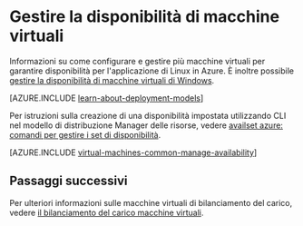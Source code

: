 <properties
    pageTitle="Gestire la disponibilità di macchine virtuali Linux | Microsoft Azure"
    description="Informazioni su come utilizzare più macchine virtuali per garantire disponibilità per l'applicazione di Linux in Azure"
    services="virtual-machines-linux"
    documentationCenter=""
    authors="cynthn"
    manager="timlt"
    editor="tysonn"
    tags="azure-resource-manager,azure-service-management"/>

<tags
    ms.service="virtual-machines-linux"
    ms.workload="infrastructure-services"
    ms.tgt_pltfrm="vm-linux"
    ms.devlang="na"
    ms.topic="article"
    ms.date="05/25/2016"
    ms.author="cynthn"/>

# <a name="manage-the-availability-of-virtual-machines"></a>Gestire la disponibilità di macchine virtuali

Informazioni su come configurare e gestire più macchine virtuali per garantire disponibilità per l'applicazione di Linux in Azure. È inoltre possibile [gestire la disponibilità di macchine virtuali di Windows](virtual-machines-windows-manage-availability.md).

[AZURE.INCLUDE [learn-about-deployment-models](../../includes/learn-about-deployment-models-both-include.md)]

Per istruzioni sulla creazione di una disponibilità impostata utilizzando CLI nel modello di distribuzione Manager delle risorse, vedere [availset azure: comandi per gestire i set di disponibilità](../azure-cli-arm-commands.md#azure-availset-commands-to-manage-your-availability-sets).

[AZURE.INCLUDE [virtual-machines-common-manage-availability](../../includes/virtual-machines-common-manage-availability.md)]

## <a name="next-steps"></a>Passaggi successivi

Per ulteriori informazioni sulle macchine virtuali di bilanciamento del carico, vedere [il bilanciamento del carico macchine virtuali](virtual-machines-linux-load-balance.md).
